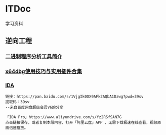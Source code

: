 # ITDoc
学习资料

## 逆向工程

### [二进制程序分析工具简介](https://blog.csdn.net/whatday/article/details/120588429)

### [x64dbg使用技巧与实用插件合集](https://gitee.com/juncheung/obsidian_cards/blob/master/x64dbg%E4%BD%BF%E7%94%A8%E6%8A%80%E5%B7%A7%E4%B8%8E%E5%AE%9E%E7%94%A8%E6%8F%92%E4%BB%B6%E5%90%88%E9%9B%86.md)

### [IDA](https://hex-rays.com/)

```
链接：https://pan.baidu.com/s/1VjgIk0OX9AFk2AQbA1Dzwg?pwd=39sv 
提取码：39sv 
--来自百度网盘超级会员V6的分享

「IDA Pro」https://www.aliyundrive.com/s/fz2RSfSAN7G
点击链接保存，或者复制本段内容，打开「阿里云盘」APP ，无需下载极速在线查看，视频原画倍速播放。
```
